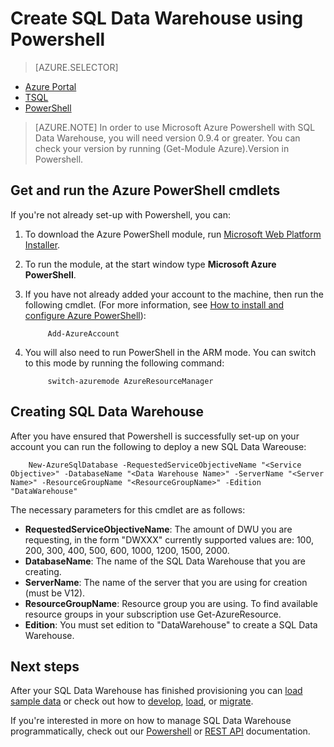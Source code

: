 <properties
   pageTitle="Create SQL Data Warehouse by using Powershell | Microsoft Azure"
   description="Create SQL Data Warehouse by using Powershell"
   services="sql-data-warehouse"
   documentationCenter="NA"
   authors="lodipalm"
   manager="barbkess"
   editor=""/>

<tags
   ms.service="sql-data-warehouse"
   ms.devlang="NA"
   ms.topic="get-started-article"
   ms.tgt_pltfrm="NA"
   ms.workload="data-services"
   ms.date="10/20/2015"
   ms.author="lodipalm"/>

# Create SQL Data Warehouse using Powershell

> [AZURE.SELECTOR]
- [Azure Portal](sql-data-warehouse-get-started-provision.md)
- [TSQL](sql-data-warehouse-get-started-create-database-tsql.md)
- [PowerShell](sql-data-warehouse-get-started-provision-powershell.md)

> [AZURE.NOTE]  In order to use Microsoft Azure Powershell with SQL Data Warehouse, you will need version 0.9.4 or greater.  You can check your version by running (Get-Module Azure).Version in Powershell.

## Get and run the Azure PowerShell cmdlets
If you're not already set-up with Powershell, you can:

1. To download the Azure PowerShell module, run [Microsoft Web Platform Installer](http://go.microsoft.com/fwlink/p/?linkid=320376&clcid=0x409).
2. To run the module, at the start window type **Microsoft Azure PowerShell**.
3. If you have not already added your account to the machine, then run the following cmdlet. (For more information, see [How to install and configure Azure PowerShell][]):

            Add-AzureAccount

4. You will also need to run PowerShell in the ARM mode.  You can switch to this mode by running the following command:

            switch-azuremode AzureResourceManager

## Creating SQL Data Warehouse
After you have ensured that Powershell is successfully set-up on your account you can run the following to deploy a new SQL Data Wareouse:

        New-AzureSqlDatabase -RequestedServiceObjectiveName "<Service Objective>" -DatabaseName "<Data Warehouse Name>" -ServerName "<Server Name>" -ResourceGroupName "<ResourceGroupName>" -Edition "DataWarehouse"

The necessary parameters for this cmdlet are as follows:

 + **RequestedServiceObjectiveName**: The amount of DWU you are requesting, in the form "DWXXX" currently supported values are: 100, 200, 300, 400, 500, 600, 1000, 1200, 1500, 2000.
 + **DatabaseName**: The name of the SQL Data Warehouse that you are creating.
 + **ServerName**: The name of the server that you are using for creation (must be V12).
 + **ResourceGroupName**: Resource group you are using.  To find available resource groups in your subscription use Get-AzureResource.
 + **Edition**: You must set edition to "DataWarehouse" to create a SQL Data Warehouse. 

## Next steps
After your SQL Data Warehouse has finished provisioning you can [load sample data][] or check out how to [develop][], [load][], or [migrate][].

If you're interested in more on how to manage SQL Data Warehouse programmatically, check out our [Powershell][] or [REST API][] documentation.



<!--Image references-->

<!--Article references-->
[migrate]:https://azure.microsoft.com/en-us/documentation/articles/sql-data-warehouse-overview-migrate/
[develop]:https://azure.microsoft.com/en-us/documentation/articles/sql-data-warehouse-overview-develop/
[load]:https://azure.microsoft.com/en-us/documentation/articles/sql-data-warehouse-overview-load/
[load sample data]: https://azure.microsoft.com/en-us/documentation/articles/sql-data-warehouse-get-started-manually-load-samples/
[Powershell]: https://azure.microsoft.com/en-us/documentation/articles/sql-data-warehouse-reference-powershell-cmdlets/
[REST API]: https://msdn.microsoft.com/library/azure/dn505719.aspx
[MSDN]:https://msdn.microsoft.com/library/azure/dn546722.aspx
[firewall rules]:https://azure.microsoft.com/en-us/documentation/articles/sql-database-configure-firewall-settings/
[How to install and configure Azure PowerShell]: powershell-install-configure.md

